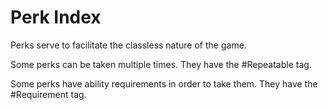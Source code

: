 # Perk Index

Perks serve to facilitate the classless nature of the game. 

Some perks can be taken multiple times. They have the #Repeatable tag.

Some perks have ability requirements in order to take them. They have the #Requirement tag.

